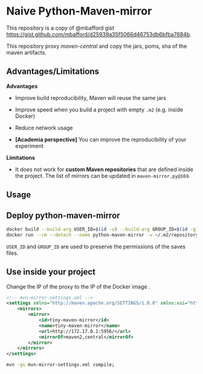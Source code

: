 # Naive Python-Maven-mirror

This repository is a copy of @mbafford gist https://gist.github.com/mbafford/d25939a35f5066d46753db6bfba7684b.

This repository proxy *maven-central* and copy the jars, poms, sha of the maven artifacts. 

## Advantages/Limitations

**Advantages**
- Improve build reproducibility, Maven will reuse the same jars
- Improve speed when you build a project with empty `.m2` (e.g. inside Docker)
- Reduce network usage

- **[Academia perspective]** You can improve the reproducibility of your experiment

**Limitations**

- It does not work for **custom Maven repositories** that are defined inside the project. The list of mirrors can be updated in `maven-mirror.py@169`.

## Usage

## Deploy python-maven-mirror

```bash
docker build --build-arg USER_ID=$(id -u) --build-arg GROUP_ID=$(id -g) -t python-maven-proxy .;
docker run --rm --detach --name python-maven-mirror -v ~/.m2/repository:/data -p 5956:5956 python-maven-proxy;
```

`USER_ID` and `GROUP_ID` are used to preserve the permissions of the saves files.

## Use inside your project

Change the IP of the proxy to the IP of the Docker image .

```xml
<!-- mvn-mirror-settings.xml -->
<settings xmlns="http://maven.apache.org/SETTINGS/1.0.0" xmlns:xsi="http://www.w3.org/2001/XMLSchema-instance" xsi:schemaLocation="http://maven.apache.org/SETTINGS/1.0.0 http://maven.apache.org/xsd/settings-1.0.0.xsd">
    <mirrors>
        <mirror>
            <id>tiny-maven-mirror</id>
            <name>tiny-maven-mirror</name>
            <url>http://172.17.0.1:5956/</url>
            <mirrorOf>maven2,central</mirrorOf>
        </mirror>
    </mirrors>
</settings>
```

```bash
mvn -gs mvn-mirror-settings.xml compile;
```